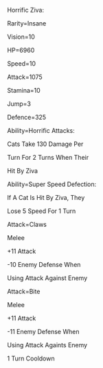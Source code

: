 Horrific Ziva:

Rarity=Insane

Vision=10

HP=6960

Speed=10

Attack=1075

Stamina=10

Jump=3

Defence=325

Ability=Horrific Attacks:

Cats Take 130 Damage Per

Turn For 2 Turns When Their 

Hit By Ziva

Ability=Super Speed Defection:

If A Cat Is Hit By Ziva, They

Lose 5 Speed For 1 Turn

Attack=Claws

Melee

+11 Attack

-10 Enemy Defense When

Using Attack Against Enemy

Attack=Bite

Melee

+11 Attack

-11 Enemy Defense When

Using Attack Againts Enemy

1 Turn Cooldown
